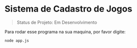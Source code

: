 <h1>Sistema de Cadastro de Jogos </h1>

> Status de Projeto: Em Desenvolvimento

Para rodar esse programa na sua maquina, por favor digite:

```
node app.js
```
